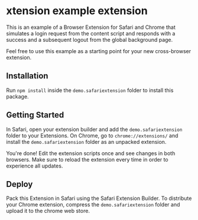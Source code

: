 # xtension example extension
This is an example of a Browser Extension for Safari and Chrome that simulates a login request from the content script and responds with a success and a subsequent logout from the global background page.

Feel free to use this example as a starting point for your new cross-browser extension.

## Installation
Run `npm install` inside the `demo.safariextension` folder to install this package.

## Getting Started
In Safari, open your extension builder and add the `demo.safariextension` folder to your Extensions.
On Chrome, go to `chrome://extensions/` and install the `demo.safariextension` folder as an unpacked extension.

You're done! Edit the extension scripts once and see changes in both browsers. Make sure to reload the extension every time in order to experience all updates.

## Deploy
Pack this Extension in Safari using the Safari Extension Builder.
To distribute your Chrome extension, compress the `demo.safariextension` folder and upload it to the chrome web store.
